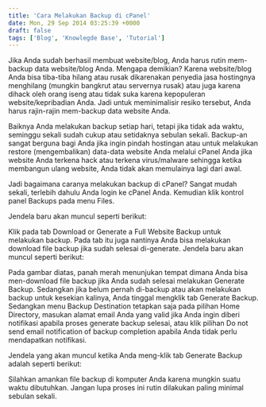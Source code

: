 ```yaml
---
title: 'Cara Melakukan Backup di cPanel'
date: Mon, 29 Sep 2014 03:25:39 +0000
draft: false
tags: ['Blog', 'Knowlegde Base', 'Tutorial']
---
```


Jika Anda sudah berhasil membuat website/blog, Anda harus rutin mem-backup data website/blog Anda. Mengapa demikian? Karena website/blog Anda bisa tiba-tiba hilang atau rusak dikarenakan penyedia jasa hostingnya menghilang (mungkin bangkrut atau servernya rusak) atau juga karena dihack oleh orang iseng atau tidak suka karena kepopuleran website/kepribadian Anda. Jadi untuk meminimalisir resiko tersebut, Anda harus rajin-rajin mem-backup data website Anda.

Baiknya Anda melakukan backup setiap hari, tetapi jika tidak ada waktu, seminggu sekali sudah cukup atau setidaknya sebulan sekali. Backup-an sangat berguna bagi Anda jika ingin pindah hostingan atau untuk melakukan restore (mengembalikan) data-data website Anda melalui cPanel Anda jika website Anda terkena hack atau terkena virus/malware sehingga ketika membangun ulang website, Anda tidak akan memulainya lagi dari awal.

Jadi bagaimana caranya melakukan backup di cPanel? Sangat mudah sekali, terlebih dahulu Anda login ke cPanel Anda. Kemudian klik kontrol panel Backups pada menu Files.

Jendela baru akan muncul seperti berikut:

Klik pada tab Download or Generate a Full Website Backup untuk melakukan backup. Pada tab itu juga nantinya Anda bisa melakukan download file backup jika sudah selesai di-generate. Jendela baru akan muncul seperti berikut:

Pada gambar diatas, panah merah menunjukan tempat dimana Anda bisa men-download file backup jika Anda sudah selesai melakukan Generate Backup. Sedangkan jika belum pernah di-backup atau akan melakukan backup untuk kesekian kalinya, Anda tinggal mengklik tab Generate Backup. Sedangkan menu Backup Destination tetapkan saja pada pilihan Home Directory, masukan alamat email Anda yang valid jika Anda ingin diberi notifikasi apabila proses generate backup selesai, atau klik pilihan Do not send email notification of backup completion apabila Anda tidak perlu mendapatkan notifikasi.

Jendela yang akan muncul ketika Anda meng-klik tab Generate Backup adalah seperti berikut:

Silahkan amankan file backup di komputer Anda karena mungkin suatu waktu dibutuhkan. Jangan lupa proses ini rutin dilakukan paling minimal sebulan sekali.